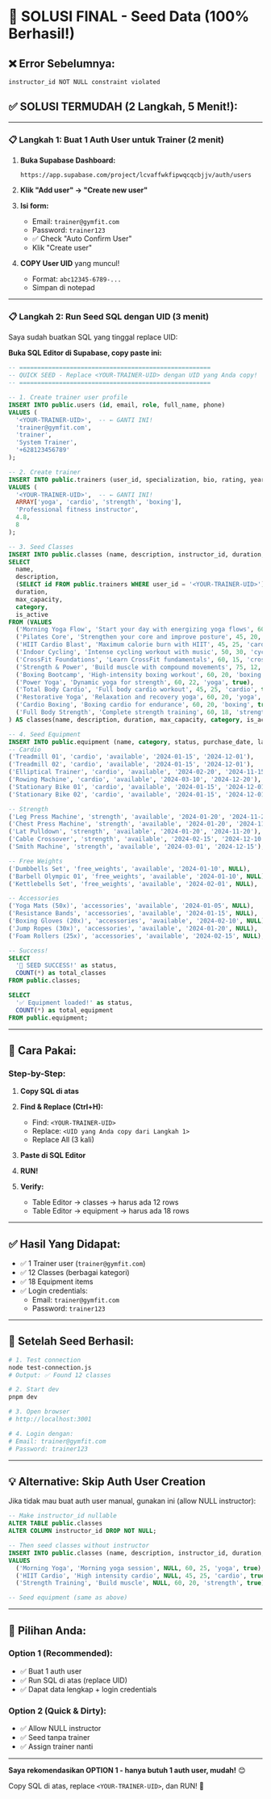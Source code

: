 # 🎯 SOLUSI FINAL - Seed Data (100% Berhasil!)

## ❌ Error Sebelumnya:
```
instructor_id NOT NULL constraint violated
```

## ✅ **SOLUSI TERMUDAH (2 Langkah, 5 Menit!):**

---

### **📋 Langkah 1: Buat 1 Auth User untuk Trainer (2 menit)**

1. **Buka Supabase Dashboard:**
   ```
   https://app.supabase.com/project/lcvaffwkfipwqcqcbjjv/auth/users
   ```

2. **Klik "Add user" → "Create new user"**

3. **Isi form:**
   - Email: `trainer@gymfit.com`
   - Password: `trainer123`
   - ✅ Check "Auto Confirm User"
   - Klik "Create user"

4. **COPY User UID** yang muncul!
   - Format: `abc12345-6789-...`
   - Simpan di notepad

---

### **📋 Langkah 2: Run Seed SQL dengan UID (3 menit)**

Saya sudah buatkan SQL yang tinggal replace UID:

**Buka SQL Editor di Supabase, copy paste ini:**

```sql
-- =====================================================
-- QUICK SEED - Replace <YOUR-TRAINER-UID> dengan UID yang Anda copy!
-- =====================================================

-- 1. Create trainer user profile
INSERT INTO public.users (id, email, role, full_name, phone)
VALUES (
  '<YOUR-TRAINER-UID>',  -- ← GANTI INI!
  'trainer@gymfit.com',
  'trainer',
  'System Trainer',
  '+628123456789'
);

-- 2. Create trainer
INSERT INTO public.trainers (user_id, specialization, bio, rating, years_experience)
VALUES (
  '<YOUR-TRAINER-UID>',  -- ← GANTI INI!
  ARRAY['yoga', 'cardio', 'strength', 'boxing'],
  'Professional fitness instructor',
  4.8,
  8
);

-- 3. Seed Classes
INSERT INTO public.classes (name, description, instructor_id, duration, max_capacity, category, is_active)
SELECT
  name,
  description,
  (SELECT id FROM public.trainers WHERE user_id = '<YOUR-TRAINER-UID>'),  -- ← GANTI INI!
  duration,
  max_capacity,
  category,
  is_active
FROM (VALUES
  ('Morning Yoga Flow', 'Start your day with energizing yoga flows', 60, 25, 'yoga', true),
  ('Pilates Core', 'Strengthen your core and improve posture', 45, 20, 'pilates', true),
  ('HIIT Cardio Blast', 'Maximum calorie burn with HIIT', 45, 25, 'cardio', true),
  ('Indoor Cycling', 'Intense cycling workout with music', 50, 30, 'cycling', true),
  ('CrossFit Foundations', 'Learn CrossFit fundamentals', 60, 15, 'crossfit', true),
  ('Strength & Power', 'Build muscle with compound movements', 75, 12, 'strength', true),
  ('Boxing Bootcamp', 'High-intensity boxing workout', 60, 20, 'boxing', true),
  ('Power Yoga', 'Dynamic yoga for strength', 60, 22, 'yoga', true),
  ('Total Body Cardio', 'Full body cardio workout', 45, 25, 'cardio', true),
  ('Restorative Yoga', 'Relaxation and recovery yoga', 60, 20, 'yoga', true),
  ('Cardio Boxing', 'Boxing cardio for endurance', 60, 20, 'boxing', true),
  ('Full Body Strength', 'Complete strength training', 60, 18, 'strength', true)
) AS classes(name, description, duration, max_capacity, category, is_active);

-- 4. Seed Equipment
INSERT INTO public.equipment (name, category, status, purchase_date, last_maintenance) VALUES
-- Cardio
('Treadmill 01', 'cardio', 'available', '2024-01-15', '2024-12-01'),
('Treadmill 02', 'cardio', 'available', '2024-01-15', '2024-12-01'),
('Elliptical Trainer', 'cardio', 'available', '2024-02-20', '2024-11-15'),
('Rowing Machine', 'cardio', 'available', '2024-03-10', '2024-12-20'),
('Stationary Bike 01', 'cardio', 'available', '2024-01-15', '2024-12-01'),
('Stationary Bike 02', 'cardio', 'available', '2024-01-15', '2024-12-01'),

-- Strength
('Leg Press Machine', 'strength', 'available', '2024-01-20', '2024-11-20'),
('Chest Press Machine', 'strength', 'available', '2024-01-20', '2024-11-20'),
('Lat Pulldown', 'strength', 'available', '2024-01-20', '2024-11-20'),
('Cable Crossover', 'strength', 'available', '2024-02-15', '2024-12-10'),
('Smith Machine', 'strength', 'available', '2024-03-01', '2024-12-15'),

-- Free Weights
('Dumbbells Set', 'free_weights', 'available', '2024-01-10', NULL),
('Barbell Olympic 01', 'free_weights', 'available', '2024-01-10', NULL),
('Kettlebells Set', 'free_weights', 'available', '2024-02-01', NULL),

-- Accessories
('Yoga Mats (50x)', 'accessories', 'available', '2024-01-05', NULL),
('Resistance Bands', 'accessories', 'available', '2024-01-15', NULL),
('Boxing Gloves (20x)', 'accessories', 'available', '2024-02-10', NULL),
('Jump Ropes (30x)', 'accessories', 'available', '2024-01-20', NULL),
('Foam Rollers (25x)', 'accessories', 'available', '2024-02-15', NULL);

-- Success!
SELECT
  '🎉 SEED SUCCESS!' as status,
  COUNT(*) as total_classes
FROM public.classes;

SELECT
  '✅ Equipment loaded!' as status,
  COUNT(*) as total_equipment
FROM public.equipment;
```

---

## 🔄 **Cara Pakai:**

### **Step-by-Step:**

1. **Copy SQL di atas**

2. **Find & Replace (Ctrl+H):**
   - Find: `<YOUR-TRAINER-UID>`
   - Replace: `<UID yang Anda copy dari Langkah 1>`
   - Replace All (3 kali)

3. **Paste di SQL Editor**

4. **RUN!**

5. **Verify:**
   - Table Editor → classes → harus ada 12 rows
   - Table Editor → equipment → harus ada 18 rows

---

## ✅ **Hasil Yang Didapat:**

- ✅ 1 Trainer user (`trainer@gymfit.com`)
- ✅ 12 Classes (berbagai kategori)
- ✅ 18 Equipment items
- ✅ Login credentials:
  - Email: `trainer@gymfit.com`
  - Password: `trainer123`

---

## 🚀 **Setelah Seed Berhasil:**

```bash
# 1. Test connection
node test-connection.js
# Output: ✅ Found 12 classes

# 2. Start dev
pnpm dev

# 3. Open browser
# http://localhost:3001

# 4. Login dengan:
# Email: trainer@gymfit.com
# Password: trainer123
```

---

## 💡 **Alternative: Skip Auth User Creation**

Jika tidak mau buat auth user manual, gunakan ini (allow NULL instructor):

```sql
-- Make instructor_id nullable
ALTER TABLE public.classes
ALTER COLUMN instructor_id DROP NOT NULL;

-- Then seed classes without instructor
INSERT INTO public.classes (name, description, instructor_id, duration, max_capacity, category, is_active)
VALUES
  ('Morning Yoga', 'Morning yoga session', NULL, 60, 25, 'yoga', true),
  ('HIIT Cardio', 'High intensity cardio', NULL, 45, 25, 'cardio', true),
  ('Strength Training', 'Build muscle', NULL, 60, 20, 'strength', true);

-- Seed equipment (same as above)
```

---

## 🎯 **Pilihan Anda:**

### **Option 1 (Recommended):**
- ✅ Buat 1 auth user
- ✅ Run SQL di atas (replace UID)
- ✅ Dapat data lengkap + login credentials

### **Option 2 (Quick & Dirty):**
- ✅ Allow NULL instructor
- ✅ Seed tanpa trainer
- ✅ Assign trainer nanti

---

**Saya rekomendasikan OPTION 1 - hanya butuh 1 auth user, mudah!** 😊

Copy SQL di atas, replace `<YOUR-TRAINER-UID>`, dan RUN! 🚀
